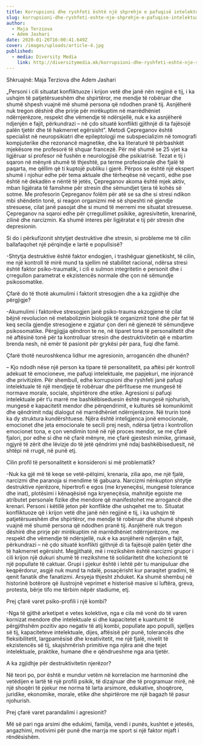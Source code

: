 ```yaml
---
title: Korrupsioni dhe ryshfeti është një shprehje e pafuqisë intelektuale
slug: korrupsioni-dhe-ryshfeti-eshte-nje-shprehje-e-pafuqise-intelektuale
author:
  - Maja Terziova
  - Adem Jashari
date: 2020-01-26T16:00:41.649Z
cover: /images/uploads/article-4.jpg
published:
  - media: Diversity Media
    link: http://diversitymedia.mk/korrupsioni-dhe-ryshfeti-eshte-nje-shprehje-e-pafuqise-intelektuale/
---
```


Shkruajnë: Maja Terziova dhe Adem Jashari

„Personi i cili situatat konfliktuoze i krijon vetë dhe janë nën regjinë e tij, i ka ushqim të patjetërsueshëm dhe shpirtëror, me mendje të robëruar dhe shumë shpesh vuajnë më shumë persona që ndodhen pranë tij. Asnjëherë nuk tregon dëshirë dhe prirje për mirëkuptim në marrëdhëniet ndërnjerëzore, respekt dhe vëmendje të ndërsjellë, nuk e ka asnjëherë ndjenjën e fajit, përkundrazi – në çdo situatë konflikti gjithnjë di ta fajësojë palën tjetër dhe të hakmerret egërsisht”.
Metodi Çepreganov është specialist në neuropsikiatri dhe epileptologji me subspecializim në tomografi kompjuterike dhe rezonancë magnetike, dhe ka literaturë të përbashkët mjekësore me profesorë të shquar francezë. Për më shumë se 25 vjet ka ligjëruar si profesor në fushën e neurologjisë dhe psikiatrisë.
Tezat e tij i sqaron në mënyrë shumë të thjeshtë, pa terme profesionale dhe fjalë të paqarta, me qëllim që ti kuptojë publiku i gjerë. Përpos se është një ekspert shumë i njohur edhe për tema aktuale dhe tërheqëse në veçanti, edhe pse është në dekadën e nëntë të jetës, Çepreganov akoma është mjek aktiv, mban ligjërata të famshme për stresin dhe sëmundjet tjera të kohës së sotme.
Me profesorin Çepreganov folëm për atë se sa dhe si stresi ndikon mbi shëndetin tonë, si reagon organizmi më së shpeshti në gjendje stresuese, cilat janë pasojat dhe si mund të merremi me situatat stresuese. Çepreganov na sqaroi edhe për çrregullimet psikike, agresivitetin, krenarinë, zilinë dhe narcizmin. Ka shumë interes për ligjëratat e tij për stresin dhe depresionin.

Si do i përkufizonit shtytjet destruktive dhe stresin, si probleme me të cilin ballafaqohet një përqindje e lartë e popullsisë?

-Shtytja destruktive është faktor endogjen, i trashëguar gjenetikisht, të cilin, me një kontroll të mirë mund ta sjellim në stabilitet racional, ndërsa stresi është faktor psiko-traumatik, i cili e sulmon integritetin e personit dhe i çrregullon parametrat e ekzistencës normale dhe çon në sëmundje psikosomatike.

Çfarë do të thotë akumulimi i faktorit stresogjen dhe a ka zgjidhje dhe përgjigje?

-Akumulimi i faktorëve stresogjen janë psiko-trauma ekzogjene të cilat bëjnë revolucion në metabolizmin biologjik të organizmit tonë dhe për fat të keq secila gjendje stresogjene e zgjatur çon deri në gjenezë të sëmundjeve psikosomatike. Përgjigjja qëndron te ne, në tiparet tona të personalitetit dhe në aftësinë tonë për ta kontrolluar stresin dhe destruktivitetin që e mbartim brenda nesh, në emër të pasionit për grykësi për para, fuqi dhe famë.

Çfarë thotë neuroshkenca lidhur me agresionin, arrogancën dhe dhunën?

– Kjo ndodh nëse një person ka tipare të personalitetit, pa aftësi për kontroll adekuat të emocioneve, me pafuqi intelektuale, me papjekuri, me injorancë dhe privitizëm. Për shembull, edhe korrupsioni dhe ryshfeti janë pafuqi intelektuale të një mendjeje të robëruar dhe përfituese me mungesë të normave morale, sociale, shpirtërore dhe etike. Agresioni si pafuqi intelektuale për t’u marrë me bashkëbiseduesin është mungesë njohurish, mungesë e kapacitetit mendor dhe përqendrimit, e kulturës së komunikimit dhe qëndrimit ndaj dialogut në marrëdhëniet ndërnjerëzore.
Në trurin tonë ka dy struktura kundërshtuese. Njëra është inteligjenca jonë emocionale, emocionet dhe jeta emocionale te secili prej nesh, ndërsa tjetra i kontrollon emocionet tona, e çon vendimin tonë në një proces mendor, se me çfarë fjalori, por edhe si dhe në çfarë mënyre, me çfarë gjestesh mimike, grimasë, ngjyrë të zërit dhe lëvizje do të jetë qëndrimi ynë ndaj bashkëbiseduesit, në shtëpi në rrugë, në punë etj.

Cilin profil të personalitetit e konsideroni si më problematik?

-Nuk ka gjë më të keqe se vetë-pëlqimi, krenaria, zilia apo, me një fjalë, narcizmi dhe paranoja si mendime të gabuara. Narcizmi nënkupton shtytje destruktive njerëzore, hipertrofi e egos (me kryeneçësi, mungesë tolerance dhe inat), plotësimi i kënaqësisë nga kryeneçësia, mahnitje egoiste me atributet personale fizike dhe mendore që manifestohet me arrogancë dhe krenari. Personi i këtillë jeton për konflikte dhe ushqehet me to. Situatat konfliktuoze që i krijon vetë dhe janë nën regjinë e tij, i ka ushqim të patjetërsueshëm dhe shpirtëror, me mendje të robëruar dhe shumë shpesh vuajnë më shumë persona që ndodhen pranë tij. Asnjëherë nuk tregon dëshirë dhe prirje për mirëkuptim në marrëdhëniet ndërnjerëzore, me respekt dhe vëmendje të ndërsjellë, nuk e ka asnjëherë ndjenjën e fajit, përkundrazi – në çdo situatë konflikti gjithnjë di ta fajësojë palën tjetër dhe të hakmerret egërsisht.
Megjithatë, më i rrezikshëm është narcizmi grupor i cili krijon një dukuri shumë të rrezikshme të solidaritetit dhe kohezionit të një popullate të caktuar. Grupi i pjekur është i lehtë për tu manipuluar dhe keqpërdorur, asgjë nuk mund ta ndalë, posaçërisht kur paraqitet gradimi, të qenit fanatik dhe fanatizmi. Arsyeja thjesht zhduket. Ka shumë shembuj në historinë botërore që ilustrojnë veprimet e histerisë masive si luftëra, greva, protesta, bërje tifo me tërbim nëpër stadiume, etj.

Prej çfarë varet psiko-profili i një kombi?

-Nga të gjithë arketipet e vetes kolektive, nga e cila më vonë do të varen kornizat mendore dhe intelektuale si dhe kapacitetet e kuantumit të përgjithshëm pozitiv apo negativ të atij kombi, popullate apo populli, sjelljes së tij, kapaciteteve intelektuale, dijes, aftësisë për punë, tolerancës dhe fleksibilitetit, largpamësisë dhe kreativitetit, me një fjalë, nivelit të ekzistencës së tij, skajshmërish primitive nga njëra anë dhe tejet intelektuale, praktike, humane dhe e qëndrueshme nga ana tjetër.

A ka zgjidhje për destruktivitetin njerëzor?

Në teori po, por është e mundur vetëm në korrelacion me harmoninë dhe vetëdijen e lartë të një profili psikik, të dizajnuar dhe të programuar mirë, në një shoqëri të pjekur me norma të larta arsimore, edukative, shoqërore, juridike, ekonomike, morale, etike dhe shpirtërore me një bagazh të pasur njohurish.

Prej çfarë varet parandalimi i agresionit?

Më së pari nga arsimi dhe edukimi, familja, vendi i punës, kushtet e jetesës, angazhimi, motivimi për punë dhe marrja me sport si një faktor mjaft i rëndësishëm.
